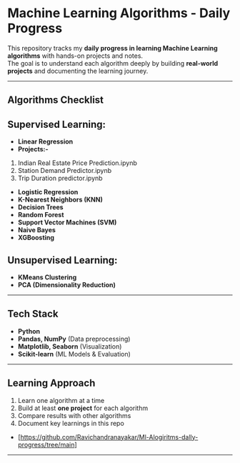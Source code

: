 # Machine Learning Algorithms - Daily Progress

This repository tracks my **daily progress in learning Machine Learning algorithms** with hands-on projects and notes.  
The goal is to understand each algorithm deeply by building **real-world projects** and documenting the learning journey.  

---

##  Algorithms Checklist
## **Supervised Learning:**

-  **Linear Regression**
-  **Projects:-**
  1. Indian Real Estate Price Prediction.ipynb
  2. Station Demand Predictor.ipynb
  3. Trip Duration predictor.ipynb
-  **Logistic Regression** 
-  **K-Nearest Neighbors (KNN)** 
-  **Decision Trees**   
-  **Random Forest** 
-  **Support Vector Machines (SVM)** 
-  **Naive Bayes**
-  **XGBoosting**

## **Unsupervised Learning:**
-   **KMeans Clustering**
-   **PCA (Dimensionality Reduction)**
---

##  Tech Stack
- **Python**  
- **Pandas, NumPy** (Data preprocessing)  
- **Matplotlib, Seaborn** (Visualization)  
- **Scikit-learn** (ML Models & Evaluation)  

---

##  Learning Approach
1. Learn one algorithm at a time  
2. Build at least **one project** for each algorithm  
3. Compare results with other algorithms  
4. Document key learnings in this repo
- [https://github.com/Ravichandranayakar/Ml-Alogiritms-dally-progress/tree/main]
---














